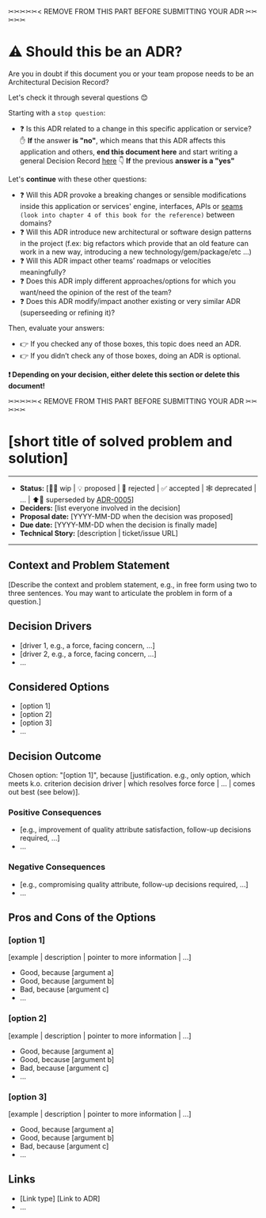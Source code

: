 ✂✂✂✂✂< REMOVE FROM THIS PART BEFORE SUBMITTING YOUR ADR ✂✂✂✂✂
# ⚠️ Should this be an ADR?
Are you in doubt if this document you or your team propose needs to be an Architectural Decision Record?

Let's check it through several questions 😊

Starting with a `stop question`:

* ❓ Is this ADR related to a change in this specific application or service?
✋ **If** the answer **is "no"**, which means that this ADR affects this application and others, **end this document here** and start writing a general Decision Record [here](https://sequra.atlassian.net/wiki/spaces/EN/pages/3771039771/Tech+Decision+Records#List-of-Tech-Decision-Records)
👇 **If** the previous **answer is a "yes"**

Let's **continue** with these other questions:

* ❓ Will this ADR provoke a breaking changes or sensible modifications inside this application or services' engine, interfaces, APIs or [seams](https://archive.org/details/working-effectively-with-legacy-code/page/n51/mode/2up) `(look into chapter 4 of this book for the reference)` between domains?
* ❓ Will this ADR introduce new architectural or software design patterns in the project (f.ex: big refactors which provide that an old feature can work in a new way, introducing a new technology/gem/package/etc ...)
* ❓ Will this ADR impact other teams’ roadmaps or velocities meaningfully?
* ❓ Does this ADR imply different approaches/options for which you want/need the opinion of the rest of the team?
* ❓ Does this ADR modify/impact another existing or very similar ADR (superseeding or refining it)?

Then, evaluate your answers:

* 👉  If you checked any of those boxes, this topic does need an ADR.
* 👉  If you didn’t check any of those boxes, doing an ADR is optional.

**❗  Depending on your decision, either delete this section or delete this document!**

✂✂✂✂✂< REMOVE FROM THIS PART BEFORE SUBMITTING YOUR ADR ✂✂✂✂✂

# [short title of solved problem and solution]

---
* **Status:** [🚧🌱 wip | 💡 proposed | 🚫 rejected | ✅ accepted | 🕸 deprecated | … | ⬆️🌱 superseded by [ADR-0005](0005-example.md)] <!-- optional -->
* **Deciders:** [list everyone involved in the decision] <!-- optional -->
* **Proposal date:** [YYYY-MM-DD when the decision was proposed] <!-- optional -->
* **Due date:** [YYYY-MM-DD when the decision is finally made] <!-- optional -->
* **Technical Story:** [description | ticket/issue URL] <!-- optional -->
---
## Context and Problem Statement

[Describe the context and problem statement, e.g., in free form using two to three sentences. You may want to articulate the problem in form of a question.]

## Decision Drivers <!-- optional -->

* [driver 1, e.g., a force, facing concern, …]
* [driver 2, e.g., a force, facing concern, …]
* … <!-- numbers of drivers can vary -->

## Considered Options

* [option 1]
* [option 2]
* [option 3]
* … <!-- numbers of options can vary -->

## Decision Outcome

Chosen option: "[option 1]", because [justification. e.g., only option, which meets k.o. criterion decision driver | which resolves force force | … | comes out best (see below)].

### Positive Consequences <!-- optional -->

* [e.g., improvement of quality attribute satisfaction, follow-up decisions required, …]
* …

### Negative Consequences <!-- optional -->

* [e.g., compromising quality attribute, follow-up decisions required, …]
* …

## Pros and Cons of the Options <!-- optional -->

### [option 1]

[example | description | pointer to more information | …] <!-- optional -->

* Good, because [argument a]
* Good, because [argument b]
* Bad, because [argument c]
* … <!-- numbers of pros and cons can vary -->

### [option 2]

[example | description | pointer to more information | …] <!-- optional -->

* Good, because [argument a]
* Good, because [argument b]
* Bad, because [argument c]
* … <!-- numbers of pros and cons can vary -->

### [option 3]

[example | description | pointer to more information | …] <!-- optional -->

* Good, because [argument a]
* Good, because [argument b]
* Bad, because [argument c]
* … <!-- numbers of pros and cons can vary -->

## Links <!-- optional -->

* [Link type] [Link to ADR] <!-- example: Refined by [ADR-0005](0005-example.md) -->
* … <!-- numbers of links can vary -->
